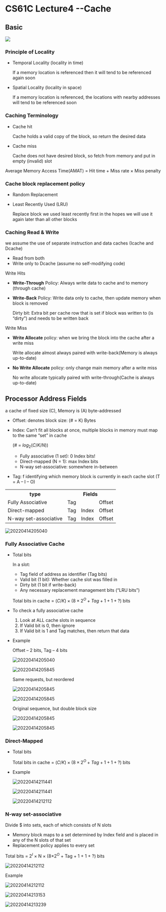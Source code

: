 # CS61C Lecture4 --Cache

## Basic

![](https://raw.githubusercontent.com/zxc2012/image/main/20220414195448.png)

### Principle of Locality

- Temporal Locality (locality in time)

    If a memory location is referenced then it will tend to be referenced again soon

- Spatial Locality (locality in space)

    If a memory location is referenced, the locations with nearby addresses will tend to be referenced soon

### Caching Terminology

- Cache hit

    Cache holds a valid copy of the block, so return the desired data

- Cache miss

    Cache does not have desired block, so fetch from memory and put in empty (invalid) slot

Average Memory Access Time(AMAT) = Hit time + Miss rate × 
Miss penalty

### Cache block replacement policy

- Random Replacement

- Least Recently Used (LRU)

    Replace block we used least recently first in the hopes we will use it again later than all other blocks

### Caching Read & Write

we assume the use of separate instruction and data
caches (Icache and Dcache)
- Read from both
- Write only to Dcache (assume no self-modifying code)

Write Hits

- **Write-Through** Policy: Always write data to
cache and to memory (through cache)

- **Write-Back** Policy: Write data only to cache,
then update memory when block is removed

    Dirty bit: Extra bit per cache row that is set if block was written to (is “dirty”) and needs to be written back

Write Miss

- **Write Allocate** policy: when we bring the block
into the cache after a write miss

    Write allocate almost always paired with write-back(Memory is always up-to-date)

- **No Write Allocate** policy: only change main
memory after a write miss
    
    No write allocate typically paired with write-through(Cache is always up-to-date)

## Processor Address Fields

a cache of fixed size (C), Memory is (A) byte-addressed

- Offset: denotes block size: (# = K) Bytes
- Index:  Can’t fit all blocks at once, multiple blocks in memory must map to the same “set” in cache 

    (# = $log_2{(C/K/N)}$)

    - Fully associative (1 set): 0 Index bits!
    - Direct-mapped (N = 1): max Index bits
    - N-way set-associative: somewhere in-between
    
- Tag: f identifying which memory block is currently in each
cache slot (T = A – I – O)

<table>
<tr><th>type</th><th colspan="3">Fields</th></tr>
<tr><td>Fully Associative</td><td colspan ="2">Tag</td><td>Offset</td></tr>
<tr><td>Direct-mapped</td><td>Tag</td><td>Index</td><td>Offset</td></tr>
<tr><td>N-way set-associative</td><td>Tag</td><td>Index</td><td>Offset</td></tr>
</table>

![20220414205040](https://raw.githubusercontent.com/zxc2012/image/main/20220414212245.png)

### Fully Associative Cache

- Total bits

    In a slot:

    - Tag field of address as identifier (Tag bits)
    - Valid bit (1 bit): Whether cache slot was filled in
    - Dirty bit (1 bit if write-back)
    - Any necessary replacement management bits (“LRU bits”)

    Total bits in cache = $(C/K) \times (8 \times 2^{O} + Tag + 1 + 1 + ?)$ bits

- To check a fully associative cache

    1. Look at ALL cache slots in sequence
    2. If Valid bit is 0, then ignore
    3. If Valid bit is 1 and Tag matches, then return that data

- Example

    Offset – 2 bits, Tag – 4 bits

    ![20220414205040](https://raw.githubusercontent.com/zxc2012/image/main/20220414205356.png)

    ![20220414205845](https://raw.githubusercontent.com/zxc2012/image/main/20220414205845.png)

    Same requests, but reordered

    ![20220414205845](https://raw.githubusercontent.com/zxc2012/image/main/20220414205939.png)

    ![20220414205845](https://raw.githubusercontent.com/zxc2012/image/main/20220414210035.png)

    Original sequence, but double block size

    ![20220414205845](https://raw.githubusercontent.com/zxc2012/image/main/20220414210248.png)

    ![20220414205845](https://raw.githubusercontent.com/zxc2012/image/main/20220414210332.png)

### Direct-Mapped

- Total bits

    Total bits in cache = $(C/K) \times (8 \times 2^{O} + Tag + 1 + 1 + ?)$ bits

- Example

    ![20220414211441](https://raw.githubusercontent.com/zxc2012/image/main/20220414211441.png)

    ![20220414211441](https://raw.githubusercontent.com/zxc2012/image/main/20220414212020.png)

    ![20220414212112](https://raw.githubusercontent.com/zxc2012/image/main/20220414212112.png)

### N-way set-associative

Divide $ into sets, each of which consists of N slots

- Memory block maps to a set determined by Index field and is placed in any of the N slots of that set
- Replacement policy applies to every set

Total bits = $2^I$ × N × (8×$2^{O}$ + Tag + 1 + 1 + ?) bits

![20220414212112](https://raw.githubusercontent.com/zxc2012/image/main/20220414212912.png)

Example

![20220414212112](https://raw.githubusercontent.com/zxc2012/image/main/20220414213103.png)

![20220414213153](https://raw.githubusercontent.com/zxc2012/image/main/20220414213153.png)

![20220414213239](https://raw.githubusercontent.com/zxc2012/image/main/20220414213239.png)

## 